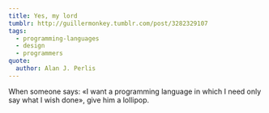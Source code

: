 ```yaml
---
title: Yes, my lord
tumblr: http://guillermonkey.tumblr.com/post/3282329107
tags:
  - programming-languages
  - design
  - programmers
quote:
  author: Alan J. Perlis
---
```


When someone says: «I want a programming language in which I need only say what I wish done», give him a lollipop.
